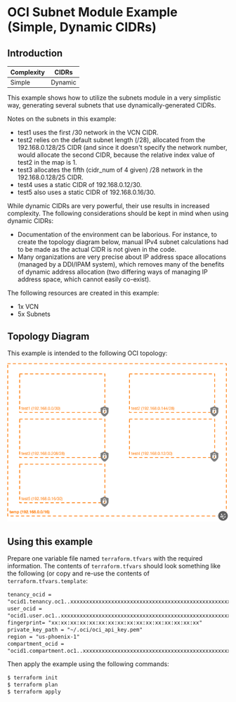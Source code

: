 # OCI Subnet Module Example (Simple, Dynamic CIDRs)

## Introduction

| Complexity | CIDRs |
|---|---|
| Simple | Dynamic |

This example shows how to utilize the subnets module in a very simplistic way, generating several subnets that use dynamically-generated CIDRs.

Notes on the subnets in this example:
* test1 uses the first /30 network in the VCN CIDR.
* test2 relies on the default subnet length (/28), allocated from the 192.168.0.128/25 CIDR (and since it doesn't specify the network number, would allocate the second CIDR, because the relative index value of test2 in the map is 1.
* test3 allocates the fifth (cidr\_num of 4 given) /28 network in the 192.168.0.128/25 CIDR.
* test4 uses a static CIDR of 192.168.0.12/30.
* test5 also uses a static CIDR of 192.168.0.16/30.

While dynamic CIDRs are very powerful, their use results in increased complexity.  The following considerations should be kept in mind when using dynamic CIDRs:

* Documentation of the environment can be laborious.  For instance, to create the topology diagram below, manual IPv4 subnet calculations had to be made as the actual CIDR is not given in the code.
* Many organizations are very precise about IP address space allocations (managed by a DDI/IPAM system), which removes many of the benefits of dynamic address allocation (two differing ways of managing IP address space, which cannot easily co-exist).

The following resources are created in this example:

* 1x VCN
* 5x Subnets

## Topology Diagram
This example is intended to the following OCI topology:

![Topology diagram](./docs/Example-simple_dynamic.png)

## Using this example
Prepare one variable file named `terraform.tfvars` with the required information. The contents of `terraform.tfvars` should look something like the following (or copy and re-use the contents of `terraform.tfvars.template`:

```
tenancy_ocid = "ocid1.tenancy.oc1..xxxxxxxxxxxxxxxxxxxxxxxxxxxxxxxxxxxxxxxxxxxxxxxxxxxxxxxxxxxx"
user_ocid = "ocid1.user.oc1..xxxxxxxxxxxxxxxxxxxxxxxxxxxxxxxxxxxxxxxxxxxxxxxxxxxxxxxxxxxx"
fingerprint= "xx:xx:xx:xx:xx:xx:xx:xx:xx:xx:xx:xx:xx:xx:xx:xx"
private_key_path = "~/.oci/oci_api_key.pem"
region = "us-phoenix-1"
compartment_ocid = "ocid1.compartment.oc1..xxxxxxxxxxxxxxxxxxxxxxxxxxxxxxxxxxxxxxxxxxxxxxxxxxxxxxxxxxxx"
```

Then apply the example using the following commands:

```
$ terraform init
$ terraform plan
$ terraform apply
```
